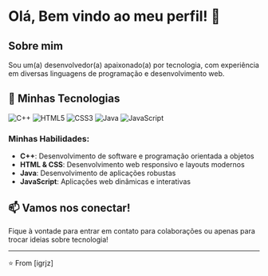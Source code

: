 # Olá, Bem vindo ao meu perfil! 👋

## Sobre mim
Sou um(a) desenvolvedor(a) apaixonado(a) por tecnologia, com experiência em diversas linguagens de programação e desenvolvimento web.

## 🚀 Minhas Tecnologias

![C++](https://img.shields.io/badge/C%2B%2B-00599C?style=for-the-badge&logo=c%2B%2B&logoColor=white)
![HTML5](https://img.shields.io/badge/HTML5-E34F26?style=for-the-badge&logo=html5&logoColor=white)
![CSS3](https://img.shields.io/badge/CSS3-1572B6?style=for-the-badge&logo=css3&logoColor=white)
![Java](https://img.shields.io/badge/Java-ED8B00?style=for-the-badge&logo=openjdk&logoColor=white)
![JavaScript](https://img.shields.io/badge/JavaScript-F7DF1E?style=for-the-badge&logo=javascript&logoColor=black)

### Minhas Habilidades:
- **C++**: Desenvolvimento de software e programação orientada a objetos
- **HTML & CSS**: Desenvolvimento web responsivo e layouts modernos
- **Java**: Desenvolvimento de aplicações robustas
- **JavaScript**: Aplicações web dinâmicas e interativas

## 📫 Vamos nos conectar!
Fique à vontade para entrar em contato para colaborações ou apenas para trocar ideias sobre tecnologia!

---
⭐️ From [igrjz]
